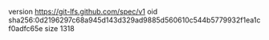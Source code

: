 version https://git-lfs.github.com/spec/v1
oid sha256:0d2196297c68a945d143d329ad9885d560610c544b5779932f1ea1cf0adfc65e
size 1318
